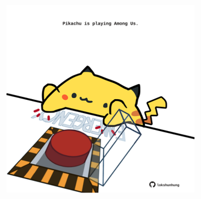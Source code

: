 <!-- built at 10/07/2022, 02:46:16 UTC -->
<p align="center">
  <img width="500" height="500" src="./ReadmeImage.svg">
</p>
